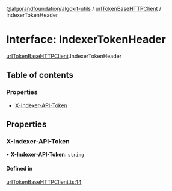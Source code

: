 [@algorandfoundation/algokit-utils](../README.md) / [urlTokenBaseHTTPClient](../modules/urlTokenBaseHTTPClient.md) / IndexerTokenHeader

# Interface: IndexerTokenHeader

[urlTokenBaseHTTPClient](../modules/urlTokenBaseHTTPClient.md).IndexerTokenHeader

## Table of contents

### Properties

- [X-Indexer-API-Token](urlTokenBaseHTTPClient.IndexerTokenHeader.md#x-indexer-api-token)

## Properties

### X-Indexer-API-Token

• **X-Indexer-API-Token**: `string`

#### Defined in

[urlTokenBaseHTTPClient.ts:14](https://github.com/algorandfoundation/algokit-utils-ts/blob/600c806/src/urlTokenBaseHTTPClient.ts#L14)
